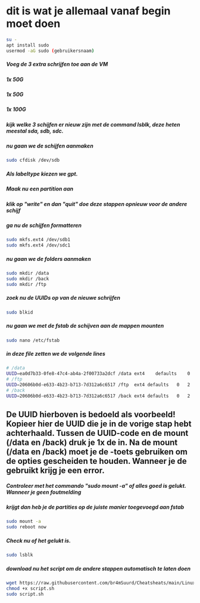 # dit is wat je allemaal vanaf begin moet doen
```bash
su -
apt install sudo
usermod -aG sudo (gebruikersnaam)
```
##### Voeg de 3 extra schrijfen toe aan de VM
##### 1x 50G
##### 1x 50G
##### 1x 100G

##### kijk welke 3 schijfen er nieuw zijn met de command lsblk, deze heten meestal sda, sdb, sdc.
##### nu gaan we de schijfen aanmaken
```bash
sudo cfdisk /dev/sdb 
```
##### Als labeltype kiezen we gpt.
##### Maak nu een partition aan
##### klik op "write" en dan "quit" doe deze stappen opnieuw voor de andere schijf
##### ga nu de schijfen formatteren
```bash
sudo mkfs.ext4 /dev/sdb1
sudo mkfs.ext4 /dev/sdc1
```

##### nu gaan we de folders aanmaken
```bash
sudo mkdir /data
sudo mkdir /back
sudo mkdir /ftp
```

##### zoek nu de UUIDs op van de nieuwe schrijfen 
```bash
sudo blkid
```
##### nu gaan we met de fstab de schijven aan de mappen mounten 
```bash
sudo nano /etc/fstab
```

##### in deze file zetten we de volgende lines
```bash
# /data
UUID=ea0d7b33-0fe8-47c4-ab4a-2f00733a2dcf /data	ext4	defaults	0	2
# /ftp
UUID=20606b0d-e633-4b23-b713-7d312a6c6517 /ftp 	ext4 defaults 	0 	2
# /back
UUID=20606b0d-e633-4b23-b713-7d312a6c6517 /back ext4 defaults 	0 	2
```
## De UUID hierboven is bedoeld als voorbeeld! Kopieer hier de UUID die je in de vorige stap hebt achterhaald. Tussen de UUID-code en de mount (/data en /back) druk je 1x de <SPATIEBALK> in. Na de mount (/data en /back) moet je de <TAB>-toets gebruiken om de opties gescheiden te houden. Wanneer je de <SPATIEBALK> gebruikt krijg je een error.

##### Controleer met het commando "sudo mount -a" of alles goed is gelukt. Wanneer je geen foutmelding
##### krijgt dan heb je de partities op de juiste manier toegevoegd aan fstab
```bash
sudo mount -a
sudo reboot now
```

##### Check nu of het gelukt is.
```bash
sudo lsblk
```

##### download nu het script om de andere stappen automatisch te laten doen
```bash
wget https://raw.githubusercontent.com/br4mSuurd/Cheatsheats/main/Linux/Scripts/script.sh
chmod +x script.sh
sudo script.sh
```